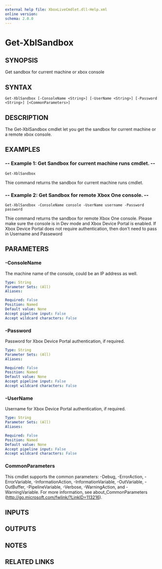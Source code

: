 ```yaml
---
external help file: XboxLiveCmdlet.dll-Help.xml
online version: 
schema: 2.0.0
---
```


# Get-XblSandbox

## SYNOPSIS
Get sandbox for current machine or xbox console

## SYNTAX

```
Get-XblSandbox [-ConsoleName <String>] [-UserName <String>] [-Password <String>] [<CommonParameters>]
```

## DESCRIPTION
The Get-XblSandbox cmdlet let you get the sandbox for current machine or a remote xbox console.

## EXAMPLES

### -- Example 1: Get Sandbox for current machine runs cmdlet. --
```
Get-XblSandbox
```

Thie command returns the sandbox for current machine runs cmdlet.

### -- Example 2: Get Sandbox for remote Xbox One console. --
```
Get-XblSandbox -ConsoleName console -UserName username -Password password
```

Thie command returns the sandbox for remote Xbox One console.
Please make sure the console is in Dev mode and Xbox Device Portal is enabled. 
If Xbox Device Portal does not require authentication, then don't need to pass in Username and Passeword

## PARAMETERS

### -ConsoleName
The machine name of the console, could be an IP address as well.

```yaml
Type: String
Parameter Sets: (All)
Aliases: 

Required: False
Position: Named
Default value: None
Accept pipeline input: False
Accept wildcard characters: False
```

### -Password
Password for Xbox Device Portal authentication, if required. 

```yaml
Type: String
Parameter Sets: (All)
Aliases: 

Required: False
Position: Named
Default value: None
Accept pipeline input: False
Accept wildcard characters: False
```

### -UserName
Username for Xbox Device Portal authentication, if required.

```yaml
Type: String
Parameter Sets: (All)
Aliases: 

Required: False
Position: Named
Default value: None
Accept pipeline input: False
Accept wildcard characters: False
```

### CommonParameters
This cmdlet supports the common parameters: -Debug, -ErrorAction, -ErrorVariable, -InformationAction, -InformationVariable, -OutVariable, -OutBuffer, -PipelineVariable, -Verbose, -WarningAction, and -WarningVariable. For more information, see about_CommonParameters (http://go.microsoft.com/fwlink/?LinkID=113216).

## INPUTS

## OUTPUTS

## NOTES

## RELATED LINKS

